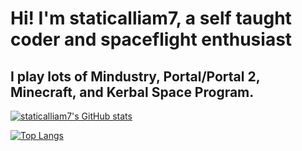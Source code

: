 # Hi! I'm staticalliam7, a self taught coder and spaceflight enthusiast
## I play lots of Mindustry, Portal/Portal 2, Minecraft, and Kerbal Space Program. 

[![staticalliam7's GitHub stats](https://github-readme-stats.vercel.app/api?username=staticalliam7&show_icons=true&theme=dark)
](https://github.com/anuraghazra/github-readme-stats)

[![Top Langs](https://github-readme-stats.vercel.app/api/top-langs/?username=staticalliam7&layout=compact)](https://github.com/anuraghazra/github-readme-stats)



